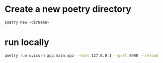 # Create a new poetry directory

```bash
poetry new <dirName>
```
# run locally

```bash
poetry run uvicorn app.main:app --host 127.0.0.1 --port 8040 --reload
```

